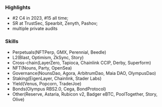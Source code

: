 ### Highlights
- #2 C4 in 2023, #15 all time;
- SR at TrustSec, Spearbit, Zenyth, Pashov;
- multiple private audits
### Skills
- Perpetuals(NFTPerp, GMX, Perennial, Beedle)
- L2(Blast, Optimism, ZkSync, Story)
- Cross-chain(LayerZero, Tapioca, Chainlink CCIP, Derby, Superform)
- NFT(Nouns, Party, OpenSea)
- Governance(NounsDao, Agora, ArbitrumDao, Maia DAO, OlympusDao)
- Staking(EigenLayer, Chainlink, Stader Labs)
- Yield(Venus, Popcorn, TraderJoe)
- Bonds(Olympus RBS2.0, Cega, BondProtocol)
- Other(Reserve, Astaria, Rubicon v2, Badger eBTC, PoolTogether, Story, Olive)
